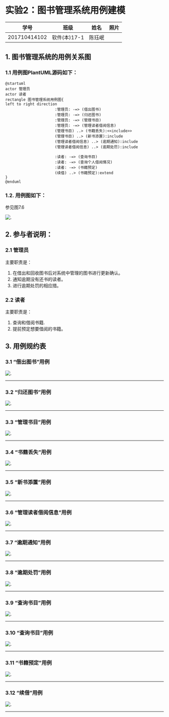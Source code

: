 # 实验2：图书管理系统用例建模

|学号|班级|姓名|照片|
|:-------:|:-------------: | :----------:|:---:|
|201710414102|软件(本)17-1|陈珏岷|

## 1. 图书管理系统的用例关系图

### 1.1 用例图PlantUML源码如下：

``` usecase
@startuml
actor 管理员
actor 读者
rectangle 图书管理系统用例图{
left to right direction
                      :管理员: -=> (借出图书)
                      :管理员: -=> (归还图书)
                      :管理员: -=> (管理书目)
                      :管理员: -=> (管理读者借阅信息)
                      (管理书目) ..> (书籍丢失):<<include>>
                      (管理书目) ..> (新书添置):include
                      (管理读者借阅信息) ..> (逾期通知):include
                      (管理读者借阅信息) ..> (逾期处罚):include

                      :读者: -=> (查询书目)
                      :读者: -=> (查询个人借阅情况)
                      :读者: -=> (书籍预定)
                      (续借) ..> (书籍预定):extend
}
@enduml
```


### 1.2. 用例图如下：

参见图7.6

![.](yongli.png)

## 2. 参与者说明：

###     2.1 管理员

主要职责是： 
1. 在借出和回收图书后对系统中管理的图书进行更新确认。 
2. 通知逾期没有还书的读者。
3. 进行逾期处罚的相应措。


###     2.2 读者

主要职责是：
1. 查询和借阅书籍.
2. 提前预定想要借阅的书籍。



##     3. 用例规约表

###     3.1 “借出图书”用例

![.](1.png)



********************************************************

###     3.2 “归还图书”用例

![.](2.png)



********************************************************


###     3.3 “管理书目”用例

![.](3.png)



********************************************************



###     3.4 “书籍丢失”用例

![.](4.png)



********************************************************




###     3.5 “新书添置”用例

![.](5.png)



********************************************************


###     3.6 “管理读者借阅信息”用例

![.](6.png)



********************************************************


###     3.7 “逾期通知”用例

![.](7.png)



********************************************************




###     3.8 “逾期处罚”用例

![.](8.png)



********************************************************



###     3.9 “查询书目”用例

![.](9.png)



********************************************************



###     3.10 “查询书目”用例

![.](10.png)



********************************************************

###     3.11 “书籍预定”用例

![.](11.png)



********************************************************


###     3.12 “续借”用例

![.](12.png)



********************************************************
